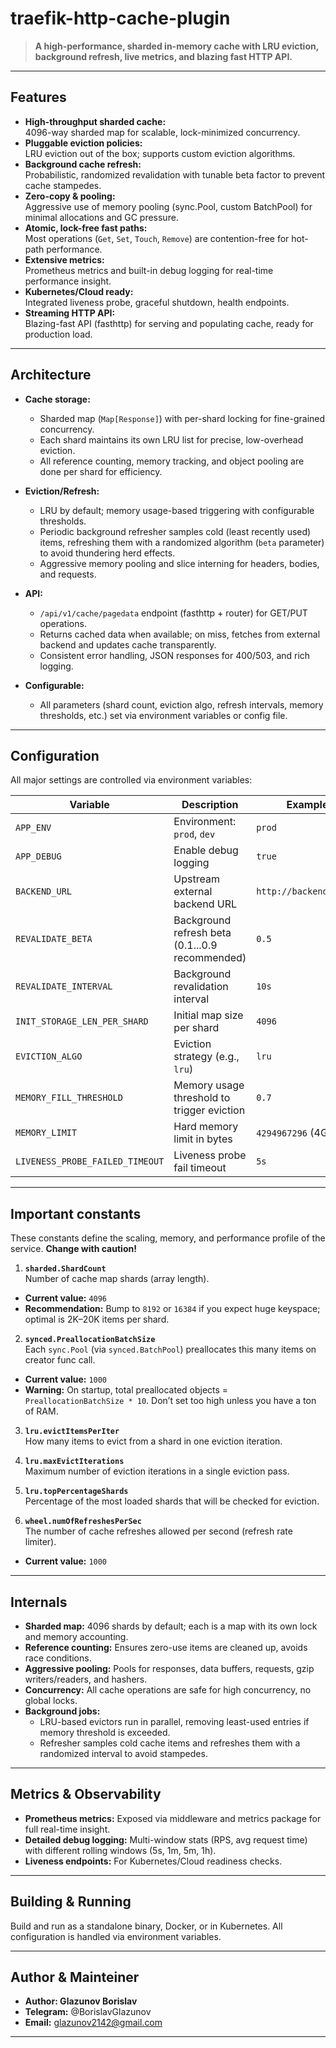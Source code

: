 # traefik-http-cache-plugin

> **A high-performance, sharded in-memory cache with LRU eviction, background refresh, live metrics, and blazing fast HTTP API.**

---

## Features

- **High-throughput sharded cache:**  
  4096-way sharded map for scalable, lock-minimized concurrency.
- **Pluggable eviction policies:**  
  LRU eviction out of the box; supports custom eviction algorithms.
- **Background cache refresh:**  
  Probabilistic, randomized revalidation with tunable beta factor to prevent cache stampedes.
- **Zero-copy & pooling:**  
  Aggressive use of memory pooling (sync.Pool, custom BatchPool) for minimal allocations and GC pressure.
- **Atomic, lock-free fast paths:**  
  Most operations (`Get`, `Set`, `Touch`, `Remove`) are contention-free for hot-path performance.
- **Extensive metrics:**  
  Prometheus metrics and built-in debug logging for real-time performance insight.
- **Kubernetes/Cloud ready:**  
  Integrated liveness probe, graceful shutdown, health endpoints.
- **Streaming HTTP API:**  
  Blazing-fast API (fasthttp) for serving and populating cache, ready for production load.

---

## Architecture

- **Cache storage:**
  - Sharded map (`Map[Response]`) with per-shard locking for fine-grained concurrency.
  - Each shard maintains its own LRU list for precise, low-overhead eviction.
  - All reference counting, memory tracking, and object pooling are done per shard for efficiency.

- **Eviction/Refresh:**
  - LRU by default; memory usage-based triggering with configurable thresholds.
  - Periodic background refresher samples cold (least recently used) items, refreshing them with a randomized algorithm (`beta` parameter) to avoid thundering herd effects.
  - Aggressive memory pooling and slice interning for headers, bodies, and requests.

- **API:**
  - `/api/v1/cache/pagedata` endpoint (fasthttp + router) for GET/PUT operations.
  - Returns cached data when available; on miss, fetches from external backend and updates cache transparently.
  - Consistent error handling, JSON responses for 400/503, and rich logging.

- **Configurable:**
  - All parameters (shard count, eviction algo, refresh intervals, memory thresholds, etc.) set via environment variables or config file.

---

## Configuration

All major settings are controlled via environment variables:

| Variable                        | Description                                         | Example                |
|---------------------------------|-----------------------------------------------------|------------------------|
| `APP_ENV`                       | Environment: `prod`, `dev`                          | `prod`                 |
| `APP_DEBUG`                     | Enable debug logging                                | `true`                 |
| `BACKEND_URL`                   | Upstream external backend URL                       | `http://backend:8080/` |
| `REVALIDATE_BETA`               | Background refresh beta (0.1...0.9 recommended)     | `0.5`                  |
| `REVALIDATE_INTERVAL`           | Background revalidation interval                    | `10s`                  |
| `INIT_STORAGE_LEN_PER_SHARD`    | Initial map size per shard                          | `4096`                 |
| `EVICTION_ALGO`                 | Eviction strategy (e.g., `lru`)                     | `lru`                  |
| `MEMORY_FILL_THRESHOLD`         | Memory usage threshold to trigger eviction          | `0.7`                  |
| `MEMORY_LIMIT`                  | Hard memory limit in bytes                          | `4294967296` (4GB)     |
| `LIVENESS_PROBE_FAILED_TIMEOUT` | Liveness probe fail timeout                         | `5s`                   |

---

## Important constants

These constants define the scaling, memory, and performance profile of the service. **Change with caution!**

1. **`sharded.ShardCount`**  
   Number of cache map shards (array length).
  - **Current value:** `4096`
  - **Recommendation:** Bump to `8192` or `16384` if you expect huge keyspace; optimal is 2K–20K items per shard.

2. **`synced.PreallocationBatchSize`**  
   Each `sync.Pool` (via `synced.BatchPool`) preallocates this many items on creator func call.
  - **Current value:** `1000`
  - **Warning:** On startup, total preallocated objects = `PreallocationBatchSize * 10`. Don’t set too high unless you have a ton of RAM.

3. **`lru.evictItemsPerIter`**  
   How many items to evict from a shard in one eviction iteration.

4. **`lru.maxEvictIterations`**  
   Maximum number of eviction iterations in a single eviction pass.

5. **`lru.topPercentageShards`**  
   Percentage of the most loaded shards that will be checked for eviction.

6. **`wheel.numOfRefreshesPerSec`**  
   The number of cache refreshes allowed per second (refresh rate limiter).
  - **Current value:** `1000`

---

## Internals

- **Sharded map:** 4096 shards by default; each is a map with its own lock and memory accounting.
- **Reference counting:** Ensures zero-use items are cleaned up, avoids race conditions.
- **Aggressive pooling:** Pools for responses, data buffers, requests, gzip writers/readers, and hashers.
- **Concurrency:** All cache operations are safe for high concurrency, no global locks.
- **Background jobs:**
  - LRU-based evictors run in parallel, removing least-used entries if memory threshold is exceeded.
  - Refresher samples cold cache items and refreshes them with a randomized interval to avoid stampedes.

---

## Metrics & Observability

- **Prometheus metrics:** Exposed via middleware and metrics package for full real-time insight.
- **Detailed debug logging:** Multi-window stats (RPS, avg request time) with different rolling windows (5s, 1m, 5m, 1h).
- **Liveness endpoints:** For Kubernetes/Cloud readiness checks.

---

## Building & Running

Build and run as a standalone binary, Docker, or in Kubernetes. All configuration is handled via environment variables.

---

## Author & Mainteiner

- **Author: Glazunov Borislav**
- **Telegram:** @BorislavGlazunov
- **Email:** glazunov2142@gmail.com


---

